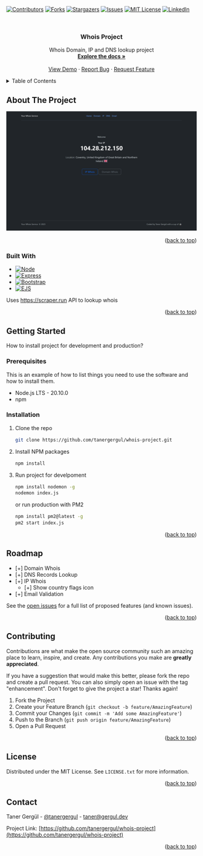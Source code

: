 <!-- Improved compatibility of back to top link: See: https://github.com/othneildrew/Best-README-Template/pull/73 -->
<a name="readme-top"></a>
<!--
*** Thanks for checking out the Best-README-Template. If you have a suggestion
*** that would make this better, please fork the repo and create a pull request
*** or simply open an issue with the tag "enhancement".
*** Don't forget to give the project a star!
*** Thanks again! Now go create something AMAZING! :D
-->



<!-- PROJECT SHIELDS -->
<!--
*** I'm using markdown "reference style" links for readability.
*** Reference links are enclosed in brackets [ ] instead of parentheses ( ).
*** See the bottom of this document for the declaration of the reference variables
*** for contributors-url, forks-url, etc. This is an optional, concise syntax you may use.
*** https://www.markdownguide.org/basic-syntax/#reference-style-links
-->
[![Contributors][contributors-shield]][contributors-url]
[![Forks][forks-shield]][forks-url]
[![Stargazers][stars-shield]][stars-url]
[![Issues][issues-shield]][issues-url]
[![MIT License][license-shield]][license-url]
[![LinkedIn][linkedin-shield]][linkedin-url]



<!-- PROJECT LOGO -->
<br />
<div align="center">

<h3 align="center">Whois Project</h3>

  <p align="center">
    Whois Domain, IP and DNS lookup project
    <br />
    <a href="https://github.com/tanergergul/whois-project"><strong>Explore the docs »</strong></a>
    <br />
    <br />
    <a href="https://github.com/tanergergul/whois-project">View Demo</a>
    ·
    <a href="https://github.com/tanergergul/whois-project/issues">Report Bug</a>
    ·
    <a href="https://github.com/tanergergul/whois-project/issues">Request Feature</a>
  </p>
</div>



<!-- TABLE OF CONTENTS -->
<details>
  <summary>Table of Contents</summary>
  <ol>
    <li>
      <a href="#about-the-project">About The Project</a>
      <ul>
        <li><a href="#built-with">Built With</a></li>
      </ul>
    </li>
    <li>
      <a href="#getting-started">Getting Started</a>
      <ul>
        <li><a href="#prerequisites">Prerequisites</a></li>
        <li><a href="#installation">Installation</a></li>
      </ul>
    </li>
    <li><a href="#usage">Usage</a></li>
    <li><a href="#roadmap">Roadmap</a></li>
    <li><a href="#contributing">Contributing</a></li>
    <li><a href="#license">License</a></li>
    <li><a href="#contact">Contact</a></li>
    <li><a href="#acknowledgments">Acknowledgments</a></li>
  </ol>
</details>



<!-- ABOUT THE PROJECT -->
## About The Project

[![Product Name Screen Shot][product-screenshot]](https://example.com)

<p align="right">(<a href="#readme-top">back to top</a>)</p>



### Built With

* [![Node][Node.JS]][NodeJS-url]
* [![Express][Express.JS]][ExpressJS-url]
* [![Bootstrap][Bootstrap.com]][Bootstrap-url]
* [![EJS][E.JS]][EJS-url]

Uses https://scraper.run API to lookup whois

<p align="right">(<a href="#readme-top">back to top</a>)</p>



<!-- GETTING STARTED -->
## Getting Started

How to install project for development and production?

### Prerequisites

This is an example of how to list things you need to use the software and how to install them.

* Node.js LTS - 20.10.0
* npm

### Installation

1. Clone the repo
   ```sh
   git clone https://github.com/tanergergul/whois-project.git
   ```
2. Install NPM packages
   ```sh
   npm install
   ```
3. Run project for develpoment
   ```sh
   npm install nodemon -g
   nodemon index.js
   ```

   or run production with PM2
   ```sh
   npm install pm2@latest -g
   pm2 start index.js
   ```

<p align="right">(<a href="#readme-top">back to top</a>)</p>



<!-- ROADMAP -->
## Roadmap

- [+] Domain Whois
- [+] DNS Records Lookup
- [+] IP Whois
    - [+] Show country flags icon
- [+] Email Validation

See the [open issues](https://github.com/tanergergul/whois-project/issues) for a full list of proposed features (and known issues).

<p align="right">(<a href="#readme-top">back to top</a>)</p>



<!-- CONTRIBUTING -->
## Contributing

Contributions are what make the open source community such an amazing place to learn, inspire, and create. Any contributions you make are **greatly appreciated**.

If you have a suggestion that would make this better, please fork the repo and create a pull request. You can also simply open an issue with the tag "enhancement".
Don't forget to give the project a star! Thanks again!

1. Fork the Project
2. Create your Feature Branch (`git checkout -b feature/AmazingFeature`)
3. Commit your Changes (`git commit -m 'Add some AmazingFeature'`)
4. Push to the Branch (`git push origin feature/AmazingFeature`)
5. Open a Pull Request

<p align="right">(<a href="#readme-top">back to top</a>)</p>



<!-- LICENSE -->
## License

Distributed under the MIT License. See `LICENSE.txt` for more information.

<p align="right">(<a href="#readme-top">back to top</a>)</p>



<!-- CONTACT -->
## Contact

Taner Gergül - [@tanergergul](https://twitter.com/tanergergul) - taner@gergul.dev

Project Link: [https://github.com/tanergergul/whois-project](https://github.com/tanergergul/whois-project)

<p align="right">(<a href="#readme-top">back to top</a>)</p>


<!-- MARKDOWN LINKS & IMAGES -->
<!-- https://www.markdownguide.org/basic-syntax/#reference-style-links -->
[contributors-shield]: https://img.shields.io/github/contributors/github_username/repo_name.svg?style=for-the-badge
[contributors-url]: https://github.com/tanergergul/whois-project/graphs/contributors
[forks-shield]: https://img.shields.io/github/forks/github_username/repo_name.svg?style=for-the-badge
[forks-url]: https://github.com/tanergergul/whois-project/network/members
[stars-shield]: https://img.shields.io/github/stars/github_username/repo_name.svg?style=for-the-badge
[stars-url]: https://github.com/tanergergul/whois-project/stargazers
[issues-shield]: https://img.shields.io/github/issues/github_username/repo_name.svg?style=for-the-badge
[issues-url]: https://github.com/tanergergul/whois-project/issues
[license-shield]: https://img.shields.io/github/license/github_username/repo_name.svg?style=for-the-badge
[license-url]: https://github.com/tanergergul/whois-project/blob/master/LICENSE.txt
[linkedin-shield]: https://img.shields.io/badge/-LinkedIn-black.svg?style=for-the-badge&logo=linkedin&colorB=555
[linkedin-url]: https://linkedin.com/in/tanergergul
[product-screenshot]: public/images/screenshot.png
[Bootstrap.com]: https://img.shields.io/badge/Bootstrap-563D7C?style=for-the-badge&logo=bootstrap&logoColor=white
[Bootstrap-url]: https://getbootstrap.com
[Node.JS]: https://img.shields.io/badge/Node.js-43853D?style=for-the-badge&logo=node.js&logoColor=white
[NodeJS-url]: https://nodejs.org
[Express.JS]: https://img.shields.io/badge/Express.js-404D59?style=for-the-badge
[ExpressJS-url]: https://expressjs.com/
[E.JS]:https://img.shields.io/static/v1?style=for-the-badge&message=EJS&color=222222&logo=EJS&logoColor=B4CA65&label=
[EJS-url]: https://ejs.co/